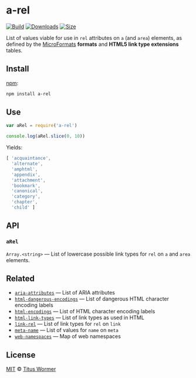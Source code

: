 # a-rel

[![Build][build-badge]][build]
[![Downloads][downloads-badge]][downloads]
[![Size][size-badge]][size]

List of values viable for use in `rel` attributes on `a` (and `area`) elements,
as defined by the [MicroFormats][extensions] **formats** and **HTML5 link type
extensions** tables.

## Install

[npm][]:

```sh
npm install a-rel
```

## Use

```js
var aRel = require('a-rel')

console.log(aRel.slice(0, 10))
```

Yields:

```js
[ 'acquaintance',
  'alternate',
  'amphtml',
  'appendix',
  'attachment',
  'bookmark',
  'canonical',
  'category',
  'chapter',
  'child' ]
```

## API

### `aRel`

`Array.<string>` — List of lowercase possible link types for `rel` on `a` and
`area` elements.

## Related

*   [`aria-attributes`](https://github.com/wooorm/aria-attributes)
    — List of ARIA attributes
*   [`html-dangerous-encodings`](https://github.com/wooorm/html-dangerous-encodings)
    — List of dangerous HTML character encoding labels
*   [`html-encodings`](https://github.com/wooorm/html-encodings)
    — List of HTML character encoding labels
*   [`html-link-types`](https://github.com/wooorm/html-link-types)
    — List of link types as used in HTML
*   [`link-rel`](https://github.com/wooorm/link-rel)
    — List of link types for `rel` on `link`
*   [`meta-name`](https://github.com/wooorm/meta-name)
    — List of values for `name` on `meta`
*   [`web-namespaces`](https://github.com/wooorm/web-namespaces)
    — Map of web namespaces

## License

[MIT][license] © [Titus Wormer][author]

<!-- Definitions -->

[build-badge]: https://img.shields.io/travis/wooorm/a-rel.svg

[build]: https://travis-ci.org/wooorm/a-rel

[downloads-badge]: https://img.shields.io/npm/dm/a-rel.svg

[downloads]: https://www.npmjs.com/package/a-rel

[size-badge]: https://img.shields.io/bundlephobia/minzip/a-rel.svg

[size]: https://bundlephobia.com/result?p=a-rel

[npm]: https://docs.npmjs.com/cli/install

[license]: license

[author]: https://wooorm.com

[extensions]: http://microformats.org/wiki/existing-rel-values
